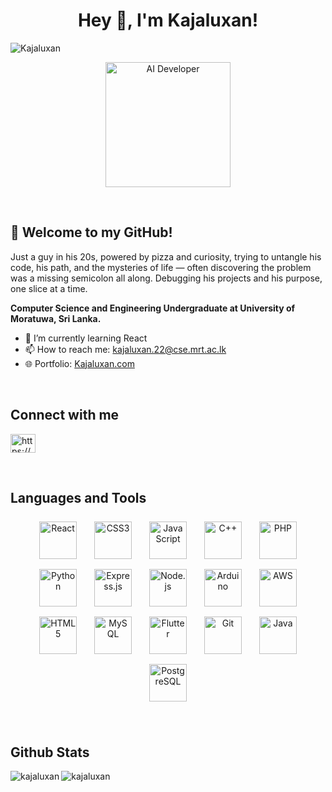 <h1 align="center">Hey 👋, I'm Kajaluxan!</h1>
<p> 
  <img src="https://komarev.com/ghpvc/?username=Kajaluxan&label=Profile%20views&color=0e75b6&style=flat-square" alt="Kajaluxan" />
</p>  

<p align="center">
  <img src="https://media.giphy.com/media/QTfX9Ejfra3ZmNxh6B/giphy.gif" width="200" alt="AI Developer">
</p>

</br>


## 🚀 Welcome to my GitHub!  
Just a guy in his 20s, powered by pizza and curiosity, trying to untangle his code, his path, and the mysteries of life — often discovering the problem was a missing semicolon all along. Debugging his projects and his purpose, one slice at a time.  

**Computer Science and Engineering Undergraduate at University of Moratuwa, Sri Lanka.**  

- 🌱 I’m currently learning React
- 📫 How to reach me: kajaluxan.22@cse.mrt.ac.lk
- 🌐 Portfolio: [Kajaluxan.com](https://kajaluxan.netlify.app/)

<br/>  

## Connect with me  
<p align="left"> <a href="https://linkedin.com/in/https://www.linkedin.com/in/kajaluxan-sivakumaran-783145117/" target="blank"><img align="center" src="https://raw.githubusercontent.com/rahuldkjain/github-profile-readme-generator/master/src/images/icons/Social/linked-in-alt.svg" alt="https://www.linkedin.com/in/kajaluxan-sivakumaran-783145117/" height="30" width="40" /></a> </p>

<br/>  

## Languages and Tools  
<p align="center">
  <img src="https://cdn.jsdelivr.net/gh/devicons/devicon/icons/react/react-original.svg" title="React" width="60" height="60" style="margin: 8px 12px;"/>
  <img src="https://cdn.jsdelivr.net/gh/devicons/devicon/icons/css3/css3-original.svg" title="CSS3" width="60" height="60" style="margin: 8px 12px;"/>
  <img src="https://cdn.jsdelivr.net/gh/devicons/devicon/icons/javascript/javascript-original.svg" title="JavaScript" width="60" height="60" style="margin: 8px 12px;"/>
  <img src="https://cdn.jsdelivr.net/gh/devicons/devicon/icons/cplusplus/cplusplus-original.svg" title="C++" width="60" height="60" style="margin: 8px 12px;"/>
  <img src="https://cdn.jsdelivr.net/gh/devicons/devicon/icons/php/php-original.svg" title="PHP" width="60" height="60" style="margin: 8px 12px;"/>
  <img src="https://cdn.jsdelivr.net/gh/devicons/devicon/icons/python/python-original.svg" title="Python" width="60" height="60" style="margin: 8px 12px;"/>
  <img src="https://cdn.jsdelivr.net/gh/devicons/devicon/icons/express/express-original.svg" title="Express.js" width="60" height="60" style="margin: 8px 12px;"/>
  <img src="https://cdn.jsdelivr.net/gh/devicons/devicon/icons/nodejs/nodejs-original.svg" title="Node.js" width="60" height="60" style="margin: 8px 12px;"/>
  <img src="https://cdn.jsdelivr.net/gh/devicons/devicon/icons/arduino/arduino-original.svg" title="Arduino" width="60" height="60" style="margin: 8px 12px;"/>
  <img src="https://cdn.jsdelivr.net/gh/devicons/devicon/icons/amazonwebservices/amazonwebservices-original-wordmark.svg" title="AWS" width="60" height="60" style="margin: 8px 12px;"/>
  <img src="https://cdn.jsdelivr.net/gh/devicons/devicon/icons/html5/html5-original.svg" title="HTML5" width="60" height="60" style="margin: 8px 12px;"/>
  <img src="https://cdn.jsdelivr.net/gh/devicons/devicon/icons/mysql/mysql-original-wordmark.svg" title="MySQL" width="60" height="60" style="margin: 8px 12px;" />
  <img src="https://cdn.jsdelivr.net/gh/devicons/devicon/icons/flutter/flutter-original.svg" title="Flutter" width="60" height="60" style="margin: 8px 12px;"/>
  <img src="https://cdn.jsdelivr.net/gh/devicons/devicon/icons/git/git-original.svg" title="Git" width="60" height="60" style="margin: 8px 12px;"/>
  <img src="https://cdn.jsdelivr.net/gh/devicons/devicon/icons/java/java-original.svg" title="Java" width="60" height="60" style="margin: 8px 12px;"/>
  <img src="https://cdn.jsdelivr.net/gh/devicons/devicon/icons/postgresql/postgresql-original.svg" title="PostgreSQL" width="60" height="60" style="margin: 8px 12px;"/>
</p>



<br/>  

## Github Stats  
<p><img align="left" src="https://github-readme-stats.vercel.app/api/top-langs?username=kajaluxan&show_icons=true&locale=en&layout=compact" alt="kajaluxan" /></p>

<!--  <p>&nbsp;<img align="center" src="https://github-readme-stats.vercel.app/api?username=kajaluxan&show_icons=true&locale=en" alt="kajaluxan" /></p>  -->

<p><img align="center" src="https://github-readme-streak-stats.herokuapp.com/?user=kajaluxan&" alt="kajaluxan" /></p>

</table>
